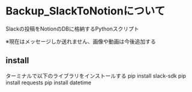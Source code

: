 # Backup_SlackToNotionについて
Slackの投稿をNotionのDBに格納するPythonスクリプト

※現在はメッセージしか送れません、画像や動画は今後追加する

## install
ターミナルで以下のライブラリをインストールする
pip install slack-sdk
pip install requests
pip install datetime
